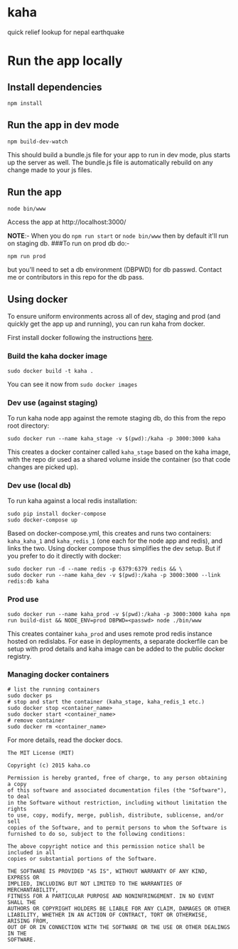 # kaha
quick relief lookup for nepal earthquake

# Run the app locally 
## Install dependencies

    npm install 

## Run the app in dev mode

    npm build-dev-watch

This should build a bundle.js file for your app to run in dev mode, plus starts up 
the server as well. The bundle.js file is automatically rebuild on any change made 
to your js files.

## Run the app

    node bin/www

Access the app at http://localhost:3000/

**NOTE**:-
When you do `npm run start` or `node bin/www` then by default it'll run on staging db.
###To run on prod db do:-

    npm run prod

but you'll need to set a db environment (DBPWD) for db passwd.
Contact me or contributors in this repo for the db pass.

## Using docker

To ensure uniform environments across all of dev, staging and prod (and quickly get the app up and running), you can run kaha from docker.

First install docker following the instructions  [here](https://docs.docker.com/installation/).

### Build the kaha docker image

    sudo docker build -t kaha .

You can see it now from `sudo docker images`

### Dev use (against staging)

To run kaha node app against the remote staging db, do this from the repo root directory:

    sudo docker run --name kaha_stage -v $(pwd):/kaha -p 3000:3000 kaha

This creates a docker container called `kaha_stage` based on the kaha image, with the repo dir used as a shared volume inside the container (so that code changes are picked up).

### Dev use (local db)

To run kaha against a local redis installation:

    sudo pip install docker-compose
    sudo docker-compose up

Based on docker-compose.yml, this creates and runs two containers: `kaha_kaha_1` and `kaha_redis_1` (one each for the node app and redis), and links the two.
Using docker compose thus simplifies the dev setup. But if you prefer to do it directly with docker:

    sudo docker run -d --name redis -p 6379:6379 redis && \
    sudo docker run --name kaha_dev -v $(pwd):/kaha -p 3000:3000 --link redis:db kaha

### Prod use

```
sudo docker run --name kaha_prod -v $(pwd):/kaha -p 3000:3000 kaha npm run build-dist && NODE_ENV=prod DBPWD=<passwd> node ./bin/www
```

This creates container `kaha_prod` and uses remote prod redis instance hosted on redislabs. For ease in deployments, a separate dockerfile can be setup with prod details and kaha image can be added to the public docker registry.

### Managing docker containers

    # list the running containers
    sudo docker ps
    # stop and start the container (kaha_stage, kaha_redis_1 etc.)
    sudo docker stop <container_name>
    sudo docker start <container_name>
    # remove container
    sudo docker rm <container_name>

For more details, read the docker docs.

```
The MIT License (MIT)

Copyright (c) 2015 kaha.co

Permission is hereby granted, free of charge, to any person obtaining a copy
of this software and associated documentation files (the "Software"), to deal
in the Software without restriction, including without limitation the rights
to use, copy, modify, merge, publish, distribute, sublicense, and/or sell
copies of the Software, and to permit persons to whom the Software is
furnished to do so, subject to the following conditions:

The above copyright notice and this permission notice shall be included in all
copies or substantial portions of the Software.

THE SOFTWARE IS PROVIDED "AS IS", WITHOUT WARRANTY OF ANY KIND, EXPRESS OR
IMPLIED, INCLUDING BUT NOT LIMITED TO THE WARRANTIES OF MERCHANTABILITY,
FITNESS FOR A PARTICULAR PURPOSE AND NONINFRINGEMENT. IN NO EVENT SHALL THE
AUTHORS OR COPYRIGHT HOLDERS BE LIABLE FOR ANY CLAIM, DAMAGES OR OTHER
LIABILITY, WHETHER IN AN ACTION OF CONTRACT, TORT OR OTHERWISE, ARISING FROM,
OUT OF OR IN CONNECTION WITH THE SOFTWARE OR THE USE OR OTHER DEALINGS IN THE
SOFTWARE.
```
